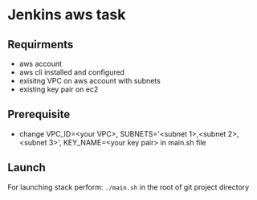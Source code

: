 # Jenkins aws task
## Requirments
- aws account
- aws cli installed and configured
- exisitng VPC on aws account with subnets
- existing key pair on ec2
## Prerequisite
- change VPC_ID=\<your VPC\>, SUBNETS='<subnet 1>,<subnet 2>,<subnet 3>', KEY_NAME=\<your key pair\> in main.sh file
## Launch
For launching stack perform:
`./main.sh` in the root of git project directory

